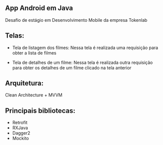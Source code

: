 ## App Android em Java
Desafio de estágio em Desenvolvimento Mobile da empresa Tokenlab

## Telas:
- Tela de listagem dos filmes: Nessa tela é realizada uma requisição para obter a lista de filmes

- Tela de detalhes de um filme: Nessa tela é realizada outra requisição para obter os detalhes de um filme clicado na tela anterior

## Arquitetura:
Clean Architecture + MVVM

## Principais bibliotecas:
- Retrofit
- RXJava
- Dagger2
- Mockito
